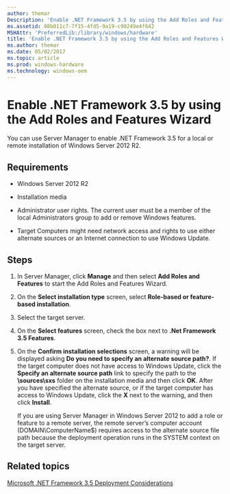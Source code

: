 ```yaml
---
author: themar
Description: 'Enable .NET Framework 3.5 by using the Add Roles and Features Wizard'
ms.assetid: 08b011c7-7f15-4fd5-9a19-c99249e4f642
MSHAttr: 'PreferredLib:/library/windows/hardware'
title: 'Enable .NET Framework 3.5 by using the Add Roles and Features Wizard'
ms.author: themar
ms.date: 05/02/2017
ms.topic: article
ms.prod: windows-hardware
ms.technology: windows-oem
---
```


# Enable .NET Framework 3.5 by using the Add Roles and Features Wizard


You can use Server Manager to enable .NET Framework 3.5 for a local or remote installation of Windows Server 2012 R2.

## <span id="Requirements"></span><span id="requirements"></span><span id="REQUIREMENTS"></span>Requirements


-   Windows Server 2012 R2

-   Installation media

-   Administrator user rights. The current user must be a member of the local Administrators group to add or remove Windows features.

-   Target Computers might need network access and rights to use either alternate sources or an Internet connection to use Windows Update.

## <span id="Steps"></span><span id="steps"></span><span id="STEPS"></span>Steps


1.  In Server Manager, click **Manage** and then select **Add Roles and Features** to start the Add Roles and Features Wizard.

2.  On the **Select installation type** screen, select **Role-based or feature-based installation**.

3.  Select the target server.

4.  On the **Select features** screen, check the box next to **.Net Framework 3.5 Features**.

5.  On the **Confirm installation selections** screen, a warning will be displayed asking **Do you need to specify an alternate source path?**. If the target computer does not have access to Windows Update, click the **Specify an alternate source path** link to specify the path to the **\\sources\\sxs** folder on the installation media and then click **OK**. After you have specified the alternate source, or if the target computer has access to Windows Update, click the **X** next to the warning, and then click **Install**.

    If you are using Server Manager in Windows Server 2012 to add a role or feature to a remote server, the remote server’s computer account (DOMAIN\\ComputerName$) requires access to the alternate source file path because the deployment operation runs in the SYSTEM context on the target server.

## <span id="related_topics"></span>Related topics


[Microsoft .NET Framework 3.5 Deployment Considerations](microsoft-net-framework-35-deployment-considerations.md)

 

 






